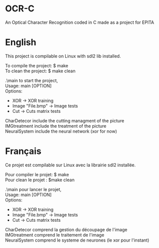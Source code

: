 # OCR-C
An Optical Character Recognition coded in C made as a project for EPITA

# English
This project is compilable on Linux with sdl2 lib installed.  

To compile the project: $ make  
To clean the project: $ make clean  

.\main to start the project,  
Usage: main [OPTION]  
Options:  
* XOR -> XOR training
* Image "File.bmp" -> Image tests
* Cut -> Cuts matrix tests

CharDetecor include the cutting managment of the picture  
IMGtreatment include the treatment of the picture  
NeuralSystem include the neural network (xor for now)  

# Français
Ce projet est compilable sur Linux avec la librairie sdl2 installée.  

Pour compiler le projet: $ make  
Pour clean le projet : $make clean  

.\main pour lancer le projet,  
Usage: main [OPTION]  
Options:  
* XOR -> XOR training
* Image "File.bmp" -> Image tests
* Cut -> Cuts matrix tests

CharDetecor comprend la gestion du découpage de l'image  
IMGtreatment comprend le traitement de l'image  
NeuralSystem comprend le systeme de neurones (le xor pour l'instant)  
